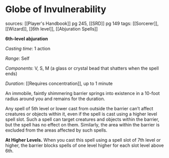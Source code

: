 # Globe of Invulnerability
sources: [[Player's Handbook]] pg 245, [[SRD]] pg 149
tags: [[Sorcerer]], [[Wizard]], [[6th level]], [[Abjuration Spells]]

**6th-level abjuration**

*Casting time*: 1 action

*Range*: Self

*Components*: V, S, M (a glass or crystal bead that shatters when the spell ends)

*Duration*: [[Requires concentration]], up to 1 minute

An immobile, faintly shimmering barrier springs into existence in a 10-foot radius around you and remains for the duration.

Any spell of 5th level or lower cast from outside the barrier can’t affect creatures or objects within it, even if the spell is cast using a higher level spell slot. Such a spell can target creatures and objects within the barrier, but the spell has no effect on them. Similarly, the area within the barrier is excluded from the areas affected by such spells.

**At Higher Levels.** When you cast this spell using a spell slot of 7th level or higher, the barrier blocks spells of one level higher for each slot level above 6th.

